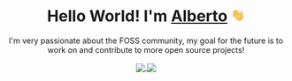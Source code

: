 <h1 align="center">Hello World! I'm <a href="https://albertomosconi.it" >Alberto</a> <img src="https://raw.githubusercontent.com/albertomosconi/albertomosconi/master/wave.gif" width="25px"></h1>

<p align="center">
I'm very passionate about the FOSS community, my goal for the future is to work on and contribute to more open source projects!
</p>
<div align="center">
<a href="https://github.com/albertomosconi" >
<img align="center" src="https://github-readme-stats.vercel.app/api?username=albertomosconi&hide_border=true&show_icons=true&hide=issues&count_private=true" />
</a>
<a href="https://github.com/albertomosconi?tab=repositories" >
<img align="center" src="https://github-readme-stats.vercel.app/api/top-langs/?username=albertomosconi&layout=compact&hide_border=true" />
</a>
</div>
